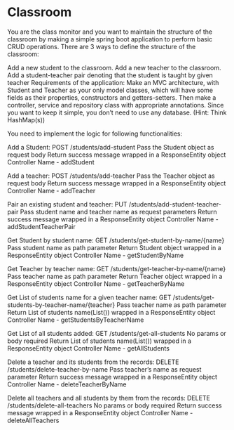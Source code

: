 # Classroom
You are the class monitor and you want to maintain the structure of the classroom by making a simple spring boot application to perform basic CRUD operations. There are 3 ways to define the structure of the classroom:

Add a new student to the classroom.
Add a new teacher to the classroom.
Add a student-teacher pair denoting that the student is taught by given teacher
Requirements of the application:
Make an MVC architecture, with Student and Teacher as your only model classes, which will have some fields as their properties, constructors and getters-setters. Then make a controller, service and repository class with appropriate annotations. Since you want to keep it simple, you don’t need to use any database. (Hint: Think HashMap(s))

You need to implement the logic for following functionalities:

Add a Student: POST /students/add-student Pass the Student object as request body Return success message wrapped in a ResponseEntity object Controller Name - addStudent

Add a teacher: POST /students/add-teacher Pass the Teacher object as request body Return success message wrapped in a ResponseEntity object Controller Name - addTeacher

Pair an existing student and teacher: PUT /students/add-student-teacher-pair Pass student name and teacher name as request parameters Return success message wrapped in a ResponseEntity object Controller Name - addStudentTeacherPair

Get Student by student name: GET /students/get-student-by-name/{name} Pass student name as path parameter Return Student object wrapped in a ResponseEntity object Controller Name - getStudentByName

Get Teacher by teacher name: GET /students/get-teacher-by-name/{name} Pass teacher name as path parameter Return Teacher object wrapped in a ResponseEntity object Controller Name - getTeacherByName

Get List of students name for a given teacher name: GET /students/get-students-by-teacher-name/{teacher} Pass teacher name as path parameter Return List of students name(List()) wrapped in a ResponseEntity object Controller Name - getStudentsByTeacherName

Get List of all students added: GET /students/get-all-students No params or body required Return List of students name(List()) wrapped in a ResponseEntity object Controller Name - getAllStudents

Delete a teacher and its students from the records: DELETE /students/delete-teacher-by-name Pass teacher’s name as request parameter Return success message wrapped in a ResponseEntity object Controller Name - deleteTeacherByName

Delete all teachers and all students by them from the records: DELETE /students/delete-all-teachers No params or body required Return success message wrapped in a ResponseEntity object Controller Name - deleteAllTeachers


